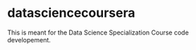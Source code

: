 datasciencecoursera
===================

This is meant for the Data Science Specialization Course code developement.
